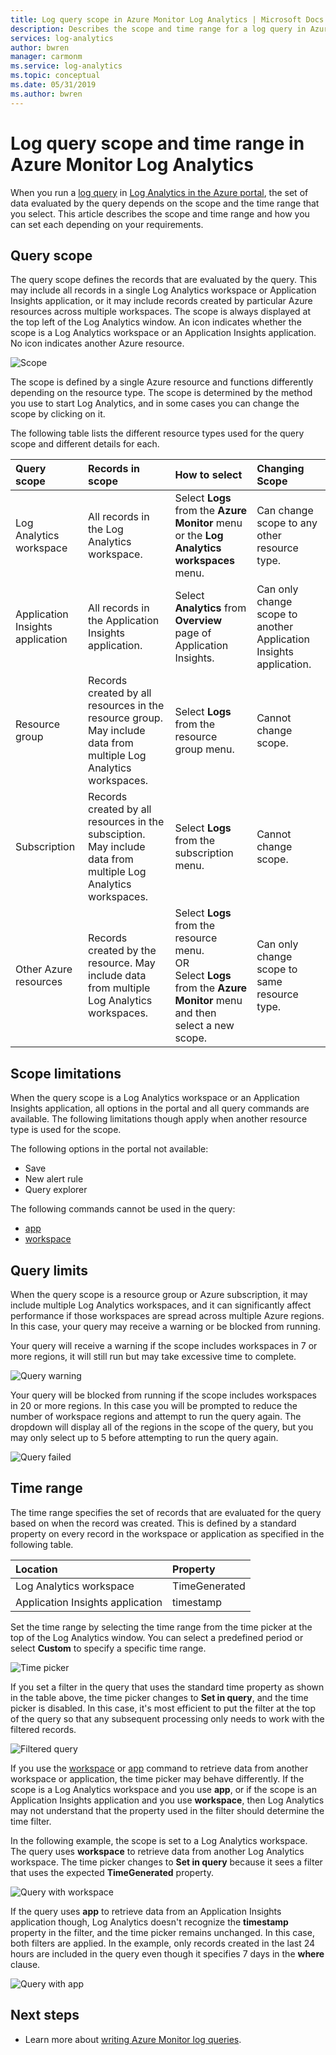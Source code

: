 ```yaml
---
title: Log query scope in Azure Monitor Log Analytics | Microsoft Docs
description: Describes the scope and time range for a log query in Azure Monitor Log Analytics.
services: log-analytics
author: bwren
manager: carmonm
ms.service: log-analytics
ms.topic: conceptual
ms.date: 05/31/2019
ms.author: bwren
---
```


# Log query scope and time range in Azure Monitor Log Analytics
When you run a [log query](log-query-overview.md) in [Log Analytics in the Azure portal](get-started-portal.md), the set of data evaluated by the query depends on the scope and the time range that you select. This article describes the scope and time range and how you can set each depending on your requirements.


## Query scope
The query scope defines the records that are evaluated by the query. This may include all records in a single Log Analytics workspace or Application Insights application, or it may include records created by particular Azure resources across multiple workspaces. The scope is always displayed at the top left of the Log Analytics window. An icon indicates whether the scope is a Log Analytics workspace or an Application Insights application. No icon indicates another Azure resource.

![Scope](media/scope/scope.png)


The scope is defined by a single Azure resource and functions differently depending on the resource type. The scope is determined by the method you use to start Log Analytics, and in some cases you can change the scope by clicking on it.

The following table lists the different resource types used for the query scope and different details for each.

| Query scope | Records in scope | How to select | Changing Scope |
|:---|:---|:---|:---|
| Log Analytics workspace | All records in the Log Analytics workspace. | Select **Logs** from the **Azure Monitor** menu or the **Log Analytics workspaces** menu.  | Can change scope to any other resource type. |
| Application Insights application | All records in the Application Insights application. | Select **Analytics** from **Overview** page of Application Insights. | Can only change scope to another Application Insights application. |
| Resource group | Records created by all resources in the resource group. May include data from multiple Log Analytics workspaces. | Select **Logs** from the resource group menu. | Cannot change scope.|
| Subscription | Records created by all resources in the subsciption. May include data from multiple Log Analytics workspaces. | Select **Logs** from the subscription menu.   | Cannot change scope. |
| Other Azure resources | Records created by the resource. May include data from multiple Log Analytics workspaces.  | Select **Logs** from the resource menu.<br>OR<br>Select **Logs** from the **Azure Monitor** menu and then select a new scope. | Can only change scope to same resource type. |


## Scope limitations
When the query scope is a Log Analytics workspace or an Application Insights application, all options in the portal and all query commands are available. The following limitations though apply when another resource type is used for the scope.

The following options in the portal not available:
- Save
- New alert rule
- Query explorer

The following commands cannot be used in the query:
- [app](app-expression.md)
- [workspace](workspace-expression.md)
 



## Query limits
When the query scope is a resource group or Azure subscription, it may
include multiple Log Analytics workspaces, and it can significantly affect performance if those workspaces are spread across multiple Azure regions. In this case, your query may receive a warning or be blocked from running.

Your query will receive a warning if the scope includes workspaces in 7 or more regions, it will still run but may take excessive time to complete.

![Query warning](media/scope/query-warning.png)

Your query will be blocked from running if the scope includes workspaces in 20 or more regions. In this case you will be prompted to reduce the number of workspace regions and attempt to run the query again. The dropdown will display all of the regions in the scope of the query, but you may only select up to 5 before attempting to run the query again.

![Query failed](media/scope/query-failed.png)

## Time range
The time range specifies the set of records that are evaluated for the query based on when the record was created. This is defined by a standard property on every record in the workspace or application as specified in the following table.

| Location | Property |
|:---|:---|
| Log Analytics workspace          | TimeGenerated |
| Application Insights application | timestamp     |

Set the time range by selecting the time range from the time picker at the top of the Log Analytics window.  You can select a predefined period or select **Custom** to specify a specific time range.

![Time picker](media/scope/time-picker.png)

If you set a filter in the query that uses the standard time property as shown in the table above, the time picker changes to **Set in query**, and the time picker is disabled. In this case, it's most efficient to put the filter at the top of the query so that any subsequent processing only needs to work with the filtered records.

![Filtered query](media/scope/query-filtered.png)

If you use the [workspace](workspace-expression.md) or [app](app-expression.md) command to retrieve data from another workspace or application, the time picker may behave differently. If the scope is a Log Analytics workspace and you use **app**, or if the scope is an Application Insights application and you use **workspace**, then Log Analytics may not understand that the property used in the filter should determine the time filter.

In the following example, the scope is set to a Log Analytics workspace.  The query uses **workspace** to retrieve data from another Log Analytics workspace. The time picker changes to **Set in query** because it sees a filter that uses the expected **TimeGenerated** property.

![Query with workspace](media/scope/query-workspace.png)

If the query uses **app** to retrieve data from an Application Insights application though, Log Analytics doesn't recognize the **timestamp** property in the filter, and the time picker remains unchanged. In this case, both filters are applied. In the example, only records created in the last 24 hours are included in the query even though it specifies 7 days in the **where** clause.

![Query with app](media/scope/query-app.png)

## Next steps

- Learn more about [writing Azure Monitor log queries](get-started-queries.md).
